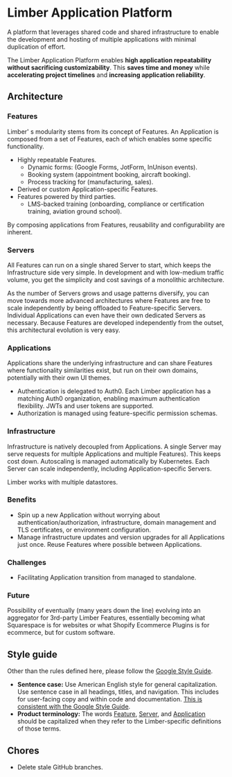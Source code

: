 # Limber Application Platform

A platform that leverages shared code and shared infrastructure
to enable the development and hosting of multiple applications
with minimal duplication of effort.

The Limber Application Platform enables **high application repeatability**\
**without sacrificing customizability**. This **saves time and money**
while **accelerating project timelines** and **increasing application reliability**.

## Architecture

### Features

Limber' s modularity stems from its concept of Features.
An Application is composed from a set of Features,
each of which enables some specific functionality.

- Highly repeatable Features.
  - Dynamic forms:
    (Google Forms, JotForm, InUnison events).
  - Booking system
    (appointment booking, aircraft booking).
  - Process tracking for
    (manufacturing, sales).
- Derived or custom Application-specific Features.
- Features powered by third parties.
  - LMS-backed training
    (onboarding, compliance or certification training, aviation ground school).

By composing applications from Features,
reusability and configurability are inherent.

### Servers

All Features can run on a single shared Server to start,
which keeps the Infrastructure side very simple.
In development and with low-medium traffic volume,
you get the simplicity and cost savings of a monolithic architecture.

As the number of Servers grows and usage patterns diversify,
you can move towards more advanced architectures
where Features are free to scale independently by being offloaded to Feature-specific Servers.
Individual Applications can even have their own dedicated Servers as necessary.
Because Features are developed independently from the outset,
this architectural evolution is very easy.

### Applications

Applications share the underlying infrastructure
and can share Features where functionality similarities exist,
but run on their own domains,
potentially with their own UI themes.

- Authentication is delegated to Auth0.
  Each Limber application has a matching Auth0 organization,
  enabling maximum authentication flexibility.
  JWTs and user tokens are supported.
- Authorization is managed using feature-specific permission schemas.

### Infrastructure

Infrastructure is natively decoupled from Applications.
A single Server may serve requests for multiple Applications and multiple Features).
This keeps cost down.
Autoscaling is managed automatically by Kubernetes.
Each Server can scale independently, including Application-specific Servers.

Limber works with multiple datastores.

### Benefits

- Spin up a new Application without worrying about
  authentication/authorization, infrastructure,
  domain management and TLS certificates, or environment configuration.
- Manage infrastructure updates and version upgrades for all Applications just once.
  Reuse Features where possible between Applications.

### Challenges

- Facilitating Application transition from managed to standalone.

### Future

Possibility of eventually (many years down the line)
evolving into an aggregator for 3rd-party Limber Features,
essentially becoming what Squarespace is for websites
or what Shopify Ecommerce Plugins is for ecommerce,
but for custom software.

## Style guide

Other than the rules defined here, please follow the
[Google Style Guide](https://developers.google.com/style).

- **Sentence case:**
  Use American English style for general capitalization.
  Use sentence case in all headings, titles, and navigation.
  This includes for user-facing copy and within code and documentation.
  [This is consistent with the Google Style Guide](https://developers.google.com/style/text-formatting).
- **Product terminology:**
  The words [Feature](#features), [Server](#servers), and [Application](#applications)
  should be capitalized when they refer to the Limber-specific definitions of those terms.

## Chores

- Delete stale GitHub branches.
